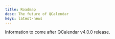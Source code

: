 ```yaml
---
title: Roadmap
desc: The future of QCalendar
keys: latest-news
---
```

Information to come after QCalendar v4.0.0 release.